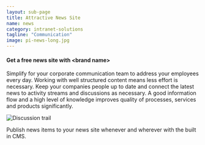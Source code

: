 ```yaml
---
layout: sub-page
title: Attractive News Site
name: news
category: intranet-solutions
tagline: "Communication"
image: pi-news-long.jpg
---
```


#### Get a free news site with &lt;brand name&gt;

Simplify for your corporate communication team to address your employees every day. Working with well structured content means less effort is necessary. Keep your companies people up to date and connect the latest news to activity streams and discussions as necessary. A good information flow and a high level of knowledge improves quality of processes, services and products significantly.

![Discussion trail](/media/pi-app-tile-cms.jpg)

Publish news items to your news site whenever and wherever with the built in CMS. 
